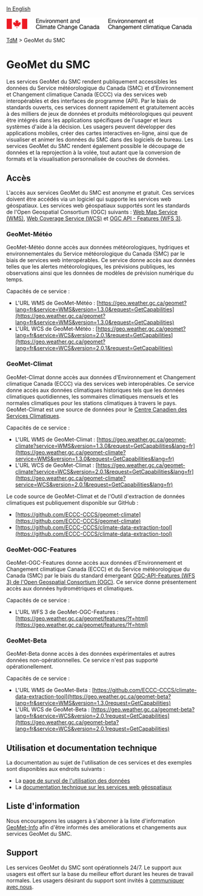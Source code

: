 [In English](readme_en.md)

![ECCC logo](../img_eccc-logo.png)

[TdM](../readme_fr.md) > GeoMet du SMC


# GeoMet du SMC

Les services GeoMet du SMC rendent publiquement accessibles les données du Service météorologique du Canada (SMC) et d'Environnement et Changement climatique Canada (ECCC) via des services web interopérables et des interfaces de programme (API). Par le biais de standards ouverts, ces services donnent rapidement et gratuitement accès à des milliers de jeux de données et produits météorologiques qui peuvent être intégrés dans les applications spécifiques de l'usager et leurs systèmes d'aide à la décision. Les usagers peuvent développer des applications mobiles, créer des cartes interactives en-ligne, ainsi que de visualiser et animer les données du SMC dans des logiciels de bureau. Les services GeoMet du SMC rendent également possible le découpage de données et la reprojection à la volée, tout autant que la conversion de formats et la visualisation personnalisée de couches de données.


## Accès

L'accès aux services GeoMet du SMC est anonyme et gratuit. Ces services doivent être accédés via un logiciel qui supporte les services web géospatiaux. Les services web géospatiaux supportés sont les standards de l'Open Geospatial Consortium (OGC) suivants : [Web Map Service (WMS)](https://www.opengeospatial.org/standards/wms), [Web Coverage Service (WCS)](https://www.opengeospatial.org/standards/wcs) et [OGC API - Features (WFS 3)](https://github.com/opengeospatial/WFS_FES).

### GeoMet-Météo

GeoMet-Météo donne accès aux données météorologiques, hydriques et environnementales du Service météorologique du Canada (SMC) par le biais de services web interopérables. Ce service donne accès aux données telles que les alertes météorologiques, les prévisions publiques, les observations ainsi que les données de modèles de prévision numérique du temps.

Capacités de ce service :

* L'URL WMS de GeoMet-Météo : [https://geo.weather.gc.ca/geomet?lang=fr&service=WMS&version=1.3.0&request=GetCapabilities](https://geo.weather.gc.ca/geomet?lang=fr&service=WMS&version=1.3.0&request=GetCapabilities)
* L'URL WCS de GeoMet-Météo : [https://geo.weather.gc.ca/geomet?lang=fr&service=WCS&version=2.0.1&request=GetCapabilities](https://geo.weather.gc.ca/geomet?lang=fr&service=WCS&version=2.0.1&request=GetCapabilities)

### GeoMet-Climat

GeoMet-Climat donne accès aux données d'Environnement et Changement climatique Canada (ECCC) via des services web interopérables. Ce service donne accès aux données climatiques historiques tels que les données climatiques quotidiennes, les sommaires climatiques mensuels et les normales climatiques pour les stations climatiques à travers le pays. GeoMet-Climat est une source de données pour le [Centre Canadien des Services Climatiques](https://www.canada.ca/fr/environnement-changement-climatique/services/changements-climatiques/centre-canadien-services-climatiques.html).

Capacités de ce service :

* L'URL WMS de GeoMet-Climat : [https://geo.weather.gc.ca/geomet-climate?service=WMS&version=1.3.0&request=GetCapabilities&lang=fr](https://geo.weather.gc.ca/geomet-climate?service=WMS&version=1.3.0&request=GetCapabilities&lang=fr)
* L'URL WCS de GeoMet-Climat : [https://geo.weather.gc.ca/geomet-climate?service=WCS&version=2.0.1&request=GetCapabilities&lang=fr](https://geo.weather.gc.ca/geomet-climate?service=WCS&version=2.0.1&request=GetCapabilities&lang=fr)

Le code source de GeoMet-Climat et de l'Outil d'extraction de données climatiques est publiquement disponible sur GitHub :

* [https://github.com/ECCC-CCCS/geomet-climate](https://github.com/ECCC-CCCS/geomet-climate)
* [https://github.com/ECCC-CCCS/climate-data-extraction-tool](https://github.com/ECCC-CCCS/climate-data-extraction-tool)

### GeoMet-OGC-Features

GeoMet-OGC-Features donne accès aux données d'Environnement et Changement climatique Canada (ECCC) et du Service météorologique du Canada (SMC) par le biais du standard émergeant [OGC-API-Features (WFS 3) de l'Open Geospatial Consortium (OGC)](https://github.com/opengeospatial/WFS_FES). Ce service donne présentement accès aux données hydrométriques et climatiques.

Capacités de ce service :

* L'URL WFS 3 de GeoMet-OGC-Features : [https://geo.weather.gc.ca/geomet/features/?f=html](https://geo.weather.gc.ca/geomet/features/?f=html)

### GeoMet-Beta

GeoMet-Beta donne accès à des données expérimentales et autres données non-opérationnelles. Ce service n'est pas supporté opérationellement.

Capacités de ce service :

* L'URL WMS de GeoMet-Beta : [https://github.com/ECCC-CCCS/climate-data-extraction-tool](https://geo.weather.gc.ca/geomet-beta?lang=fr&service=WMS&version=1.3.0request=GetCapabilities)
* L'URL WCS de GeoMet-Beta : [https://geo.weather.gc.ca/geomet-beta?lang=fr&service=WCS&version=2.0.1request=GetCapabilities](https://geo.weather.gc.ca/geomet-beta?lang=fr&service=WCS&version=2.0.1request=GetCapabilities)


## Utilisation et documentation technique

La documentation au sujet de l'utilisation de ces services et des exemples sont disponibles aux endroits suivants :

* La [page de survol de l'utilisation des données](../usage/readme_fr.md)
* La [documentation technique sur les services web géospatiaux](web-services_fr.md)


## Liste d'information

Nous encourageons les usagers à s'abonner à la liste d'information [GeoMet-Info](https://lists.ec.gc.ca/cgi-bin/mailman/listinfo/geomet-info) afin d'être informés des améliorations et changements aux services GeoMet du SMC.


## Support

Les services GeoMet du SMC sont opérationnels 24/7. Le support aux usagers est offert sur la base du meilleur effort durant les heures de travail normales. Les usagers désirant du support sont invités à [communiquer avec nous](https://meteo.gc.ca/mainmenu/contact_us_f.html).
